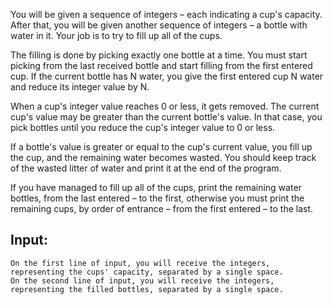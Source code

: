 You will be given a sequence of integers – each indicating a cup's capacity. After that, you will be given another sequence of integers – a bottle with water in it. Your job is to try to fill up all of the cups.

The filling is done by picking exactly one bottle at a time. You must start picking from the last received bottle and start filling from the first entered cup. If the current bottle has N water, you give the first entered cup N water and reduce its integer value by N.

When a cup's integer value reaches 0 or less, it gets removed. The current cup's value may be greater than the current bottle's value. In that case, you pick bottles until you reduce the cup's integer value to 0 or less.

If a bottle's value is greater or equal to the cup's current value, you fill up the cup, and the remaining water becomes wasted. You should keep track of the wasted litter of water and print it at the end of the program. 

If you have managed to fill up all of the cups, print the remaining water bottles, from the last entered – to the first, otherwise you must print the remaining cups, by order of entrance – from the first entered – to the last. 

## Input:

	On the first line of input, you will receive the integers, representing the cups' capacity, separated by a single space. 
	On the second line of input, you will receive the integers, representing the filled bottles, separated by a single space.
